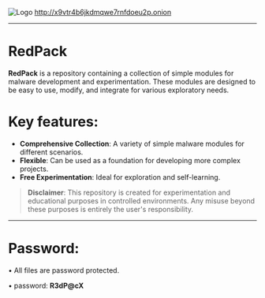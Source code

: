 ![Logo](https://github.com/Drepcon/RedPack/blob/main/RedPack~2.jpg)
http://x9vtr4b6jkdmqwe7rnfdoeu2p.onion

---  
# RedPack 
**RedPack** is a repository containing a collection of simple modules for malware development and experimentation. These modules are designed to be easy to use, modify, and integrate for various exploratory needs.  

# Key features:  
- **Comprehensive Collection**: A variety of simple malware modules for different scenarios.  
- **Flexible**: Can be used as a foundation for developing more complex projects.  
- **Free Experimentation**: Ideal for exploration and self-learning.  

> **Disclaimer**: This repository is created for experimentation and educational purposes in controlled environments. Any misuse beyond these purposes is entirely the user's responsibility.  

---

# Password:
• All files are password protected.

• password: **R3dP@cX**

